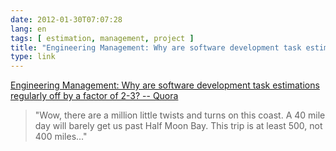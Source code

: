 ```yaml
---
date: 2012-01-30T07:07:28
lang: en
tags: [ estimation, management, project ]
title: "Engineering Management: Why are software development task estimations regularly off by a factor of 2-3? -- Quora"
type: link
---
```


[Engineering Management: Why are software development task estimations
regularly off by a factor of 2-3? --
Quora](http://www.quora.com/Engineering-Management/Why-are-software-development-task-estimations-regularly-off-by-a-factor-of-2-3)

> "Wow, there are a million little twists and turns on this coast. A 40
> mile day will barely get us past Half Moon Bay. This trip is at least
> 500, not 400 miles..."

